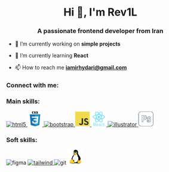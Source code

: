 <h1 align="center">Hi 👋, I'm Rev1L</h1>
<h3 align="center">A passionate frontend developer from Iran</h3>

- 🔭 I’m currently working on **simple projects**

- 🌱 I’m currently learning **React**

- 📫 How to reach me **iamirhydari@gmail.com**

<h3 align="left">Connect with me:</h3>
<p align="left">
</p>

<h3 align="left">Main skills:</h3>
 <a href="https://getbootstrap.com" target="_blank" rel="noreferrer">
<img src="https://raw.githubusercontent.com/devicons/devicon/master/
icons/html5/html5-original-wordmark.svg" alt="html5" width="40" 
height="40"/> </a> <a href="https://www.adobe.com/in/products/
illustrator.html" target="_blank" rel="noreferrer"> 
 <img src="https://raw.githubusercontent.com/devicons/devicon/master/icons/css3/css3-original-wordmark.svg" alt="css3" width="40" height="40"/> </a> <a href="https://www.figma.com/" target="_blank" rel="noreferrer">
<img src="https://raw.githubusercontent.com/devicons/devicon/master/
icons/bootstrap/bootstrap-plain-wordmark.svg" alt="bootstrap" 
width="40" height="40"/> </a> <a href="https://www.w3schools.com/css/" 
target="_blank" rel="noreferrer">
<img src="https://raw.githubusercontent.com/devicons/devicon/master/icons/javascript/javascript-original.svg" alt="javascript" width="40" height="40"/> </a> <a href="https://www.linux.org/" target="_blank" rel="noreferrer">
<img src="https://raw.githubusercontent.com/devicons/devicon/master/icons/react/react-original-wordmark.svg" alt="react" width="40" height="40"/> </a> <a href="https://tailwindcss.com/" target="_blank" rel="noreferrer">
<img src="https://www.vectorlogo.zone/logos/adobe_illustrator/adobe_illustrator-icon.svg" alt="illustrator" width="40" height="40"/> </a> <a href="https://developer.mozilla.org/en-US/docs/Web/JavaScript" target="_blank" rel="noreferrer">
<img src="https://raw.githubusercontent.com/devicons/devicon/master/icons/photoshop/photoshop-line.svg" alt="photoshop" width="40" height="40"/> </a> <a href="https://reactjs.org/" target="_blank" rel="noreferrer"> </a>

<h3 align="left">Soft skills:</h3>

<img src="https://www.vectorlogo.zone/logos/figma/figma-icon.svg" alt="figma" width="40" height="40"/> </a> <a href="https://git-scm.com/" target="_blank" rel="noreferrer">
<img src="https://www.vectorlogo.zone/logos/tailwindcss/
tailwindcss-icon.svg" alt="tailwind" width="40" height="40"/> </a> <img src="https://www.vectorlogo.zone/logos/git-scm/git-scm-icon.svg" alt="git" width="40" height="40"/> </a> <a href="https://www.w3.org/html/" target="_blank" rel="noreferrer"><img src="https://raw.githubusercontent.com/devicons/devicon/master/icons/linux/linux-original.svg" alt="linux" width="40" height="40"/> </a> <a href="https://www.photoshop.com/en" target="_blank" rel="noreferrer">
